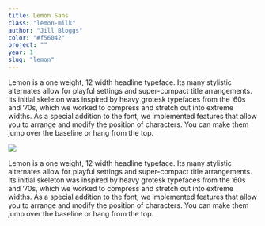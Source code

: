 ```yaml
---
title: Lemon Sans
class: "lemon-milk"
author: "Jill Bloggs"
color: "#f56042"
project: ""
year: 1
slug: "lemon"
---
```


Lemon is a one weight, 12 width headline typeface. Its many stylistic alternates allow for playful settings and super-compact title arrangements. Its initial skeleton was inspired by heavy grotesk typefaces from the ’60s and ’70s, which we worked to compress and stretch out into extreme widths. As a special addition to the font, we implemented features that allow you to arrange and modify the position of characters. You can make them jump over the baseline or hang from the top.

![](https://www.barbican.org.uk/sites/default/files/styles/highlight/public/images/273_3.jpg?itok=eLPj7r3x)

Lemon is a one weight, 12 width headline typeface. Its many stylistic alternates allow for playful settings and super-compact title arrangements. Its initial skeleton was inspired by heavy grotesk typefaces from the ’60s and ’70s, which we worked to compress and stretch out into extreme widths. As a special addition to the font, we implemented features that allow you to arrange and modify the position of characters. You can make them jump over the baseline or hang from the top.
